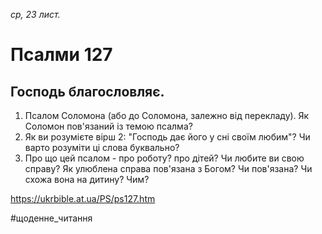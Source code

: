
_ср, 23 лист._

# Псалми 127

## Господь благословляє.
1. Псалом Соломона (або до Соломона, залежно від перекладу). Як Соломон пов'язаний із темою псалма?
2. Як ви розумієте вірш 2: "Господь дає його у сні своїм любим"? Чи варто розуміти ці слова буквально?
3. Про що цей псалом - про роботу? про дітей? Чи любите ви свою справу? Як улюблена справа пов'язана з Богом? Чи пов'язана? Чи схожа вона на дитину? Чим?

https://ukrbible.at.ua/PS/ps127.htm

#щоденне_читання
